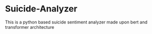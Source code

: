 # Suicide-Analyzer
This is a python based suicide sentiment analyzer made upon bert and transformer architecture 
